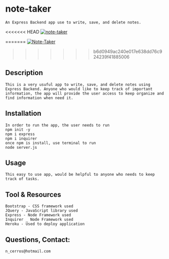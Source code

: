 # note-taker
    An Express Backend app use to write, save, and delete notes.

<<<<<<< HEAD
[![note-taker](https://img.youtube.com/vi/dkZq_46TLnA/0.jpg)](https://www.youtube.com/watch?v=dkZq_46TLnA)


=======
[![Note-Taker](https://img.youtube.com/vi/n_dkZq_46TLnA/0.jpg)](https://www.youtube.com/watch?v=dkZq_46TLnA)
>>>>>>> b6d0949ac240e017e638dd76c924239f41885006


## Description
    This is a very usuful app to write, save, and delete notes using Express Backend. Anyone who would like to keep track of important information, the app will provide the user access to keep organize and find information when need it.

## Installation
    In order to run the app, the user needs to run 
    npm init -y
    npm i express
    npm i inquirer
    once npm is install, use terminal to run 
    node server.js

## Usage
    This easy to use app, would be helpful to anyone who needs to keep track of tasks.

## Tool & Resources
    Bootstrap - CSS framework used
    JQuery - JavaScript library used
    Express - Node Framework used
    Inquirer _ Node Framework used
    Heroku - Used to deploy application

## Questions, Contact:
    n_cerros@hotmail.com    
